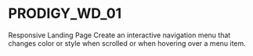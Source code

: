 # PRODIGY_WD_01
Responsive Landing Page  Create an interactive navigation menu that changes color or style when scrolled or when hovering over a menu item.
